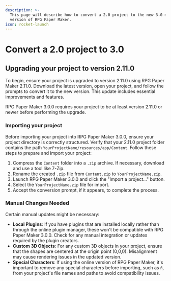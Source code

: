 ```yaml
---
description: >-
  This page will describe how to convert a 2.0 project to the new 3.0 major
  version of RPG Paper Maker.
icon: rocket-launch
---
```


# Convert a 2.0 project to 3.0

## Upgrading your project to version 2.11.0

To begin, ensure your project is upgraded to version 2.11.0 using RPG Paper Maker 2.11.0. Download the latest version, open your project, and follow the prompts to convert it to the new version. This update includes essential improvements and features.

RPG Paper Maker 3.0.0 requires your project to be at least version 2.11.0 or newer before performing the upgrade.

### Importing your project

Before importing your project into RPG Paper Maker 3.0.0, ensure your project directory is correctly structured. Verify that your 2.11.0 project folder contains the path `YourProjectName/resources/app/Content`. Follow these steps to prepare and import your project:

1. Compress the `Content` folder into a `.zip` archive. If necessary, download and use a tool like 7-Zip.
2. Rename the created `.zip` file from `Content.zip` to `YourProjectName.zip`.
3. Launch RPG Paper Maker 3.0.0 and click the "Import a project..." button.
4. Select the `YourProjectName.zip` file for import.
5. Accept the conversion prompt, if it appears, to complete the process.

### Manual Changes Needed

Certain manual updates might be necessary:

* **Local Plugins**: If you have plugins that are installed locally rather than through the online plugin manager, these won't be compatible with RPG Paper Maker 3.0.0. Check for any manual integration or updates required by the plugin creators.
* **Custom 3D Objects**: For any custom 3D objects in your project, ensure that the shapes are centered at the origin point (0,0,0). Misalignment may cause rendering issues in the updated version.
* **Special Characters**: If using the online version of RPG Paper Maker, it's important to remove any special characters before importing, such as `ñ`, from your project's file names and paths to avoid compatibility issues.

